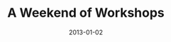 ---
subheader: ''
description: "<p><span>A night of one-acts featuring:</span></p><p><strong>Barely\
  \ There</strong><br/><span>a devised musical theater piece directed by\_</span>Dani<span>\_\
  </span>Wieder</p><p><strong>Trying to Find Chinatown</strong><br/>\n\tby <strong>David\
  \ Henry Hwang</strong><br/>\n\tdirected by <strong>Martin So</strong></p><p><strong>Eh\
  \ Joe\_</strong><br/>\n\tby <strong>Samuel Beckett</strong><br/>\n\tdirected by\
  \ <strong>Joshua Harris</strong></p><p><strong>Smitten\_</strong><br/><span>by <strong>Anna\_\
  </strong></span><strong>Stillaman<span>\_and Mark Matthews</span></strong><br/><span>directed\
  \ by <strong>M.C. Steffen</strong></span><br/>\n\t\_</p><p><strong><em>Barely There</em></strong></p><p><strong>Rebecca\
  \ Abrams</strong> (Lili St. Cyr) is a second-year planning to major in Public Policy\
  \ and minor in TAPS.\_ This is her UT debut.\_ She is so excited to be a part of\
  \ this show.</p><p><strong>Isabella Kratzer</strong> (April March) is a second-year\
  \ in the College, majoring in Biology and Music. This is her UT debut.</p><p><strong>Eloise\
  \ Hyman</strong> (Candy Cotton) is a first-year and this is her UT debut!</p><p><strong>Kathryn\
  \ Vandervalk</strong> (Tempest Storm) is a second-year English major in the College.\
  \ She appeared as The Flower Seller in <em>First Love</em>, a part of last quarter's\
  \ Weekend of Workshops. She has also written and acted in Theater[24].</p><p><strong>Sarah\
  \ Lo</strong> (Rose la Rose) is a third-year in the College majoring in East Asian\
  \ Languages and Literature. This is her UT debut.</p><p><strong>Alexa Dike</strong>\
  \ (Sequin) is a first-year in the College and a prospective International Relations\
  \ major. This is her first UT show.</p><p><strong>Dani Wieder</strong> (Director,\
  \ White Fury and her Twin 44's) is a second-year in the College. Though this is\
  \ her first time directing for UT, she has been the dramaturg and has acted in previous\
  \ UT shows. This is her fifth UT credit.</p><p><strong>Alexandra Garfinkle</strong>\
  \ (Stage Manager, Alexandra the Great '48) is a third-year English and Russian Studies\
  \ major. She has several UT productions to her credit as a stage-manager and is\
  \ looking forward to more!</p><p><strong>Daniel Muratore</strong> (Music Director,\
  \ Evangeline the Oyster Girl) is a second-year in the College and has previously\
  \ played a variety of roles in various musical theater and opera productions. This\
  \ is his first production as music director.</p><p><strong>Ty Easley</strong> (Pianist)\
  \ is a second-year Math and Physics major in the College. He appeared briefly in\
  \ Spring 2013's New Work Week, but has spent most of his stage time as Pedrolino\
  \ in UChicago's only Commedia dell'Arte Troupe, Attori Senza Paura.<br/>\n\t\_</p><p><strong><em>Trying\
  \ to Find Chinatown</em></strong></p><p><strong>Jace Herrmann</strong> (Benjamin)\
  \ is a fourth-year Economics major in the College. This is his first foray into\
  \ acting since high school.</p><p><strong>Roderick Luke \"Derek\" Chan</strong>\
  \ (Ronnie) is a first-year prospective Theater and Performance Studies major. This\
  \ is his first appearance in any role while at UChicago.</p><p><strong>Martin So</strong>\
  \ (Director) is a fourth-year TAPS and Economics major. He has appeared in Theater[24],\
  \ <em>Volpone </em>(Corbaccio/Sir Politics), <em>University of Laughs</em> (Chorus),\
  \ and <em>reWILDing Genius</em> (Grandmaster), a collaboration between UT/TAPS and\
  \ The New Colony. <em>Trying to Find Chinatown</em> is his directorial debut. Outside\
  \ of theatre, he is a member of Chicago Men's A Cappella.</p><p><strong>Annie Wu</strong>\
  \ (Stage Manager) is a third-year Comparative Human Development major in the College.\
  \ She's been in a variety of UT productions which are assistant costume design for\
  \ <em>The Merchant of Venice</em>, and as an aerialist, dancer, and occasional acrobat\
  \ for Le Vorris and Vox.</p><p><strong><em>Eh Joe</em></strong></p> <p><strong>Max\
  \ Asaf</strong> (Joe) is a second-year double major in Cinema and Media Studies\
  \ &amp; Political Science in the College. He has not previously appeared in any\
  \ UT productions, but is in two this quarter.</p><p><strong>Dani Wieder</strong>\
  \ (Woman's Voice) is a second year in the College. In addition to being a member\
  \ of the UT Committee and Dean's Men Board, she has acted, directed, and dramaturged\
  \ for UT. In fact, she directed the first workshop of the evening. This is her fifth\
  \ UT credit.</p><p><strong>Joshua Harris</strong> (Director) is a second-year in\
  \ the College majoring in English and TAPS. Probably. He has appeared as Feldzig\
  \ in <em>The Drowsy Chaperone</em> and Captain Hammer in CES's <em>Dr. Horrible's\
  \ Sing Along Blog</em>. He has also done sound work for a number of other shows:\
  \ <em>The Real Thing</em>, <em>Principia Circusatica</em>, and <em>As You Like It</em>.\
  \ This is his UT directing debut.</p><p><strong>David Goodman-Edberg</strong> (Stage\
  \ Manager) is a second-year TAPS major in the College. This is his first time stage\
  \ managing, though he has lit a number of shows with UT, CES, and various dance\
  \ groups on campus. He is also the lighting designer for the upcoming UT production\
  \ of <em>The Hamletmachine.</em></p><p><strong><em>Smitten</em></strong></p> <p><strong>James\
  \ Brooks</strong> (Peter) is a fourth-year English and TAPS major in the College.\
  \ He has previously acted in <em>The Doctor in the Tempest</em> (The Doctor/Prospero)\
  \ and The Gribsby Scene from <em>The Importance of Being Earnest</em> (Gribsby)\
  \ with University Theater, as well as in <em>Tiresias</em> (Tiresias) and <em>Beowulf</em>\
  \ (Hrothgar) with the Classical Entertainment Society.</p><p><strong>Max Asaf</strong>\
  \ (Gary) is a second-year double major in Cinema and Media Studies &amp; Political\
  \ Science in the College.\_ He has not previously appeared in any UT productions,\
  \ but is in two this quarter.</p> <p><strong>M.C. Steffen</strong> (Director) is\
  \ a third-year TAPS major in the College. His UT appearances include <em>The House\
  \ of Yes </em>(Anthony), directed by Audrey Francis, and <em>reWILDing Genius</em>\
  \ (Adam), devised and produced in collaboration with The New Colony. He is currently\
  \ devising <em>The (Colm) O'Reilly Factor</em>, a series of plays originally produced\
  \ by Theater Oobleck to be staged over the course of this upcoming year. The first\
  \ part, a production of <em>An Apology for the Course and Outcome of Certain Events\
  \ Delivered by Doctor John Faustus on This His Final Evening</em>, will go up finals\
  \ week of this quarter\u2014M.C. will co-direct and play the title role.</p><p><strong>Alex\
  \ Obasuyi</strong> (Stage Manager) is a second-year and a Cinema Studies major and\
  \ Creative Writing minor. Previously, Alex stage managed for the production <em>Being\
  \ Earnest</em> last spring.</p><p><strong>Production Staff</strong></p> <p><strong>Kathleen\
  \ Cawley </strong>(Production Manager) is a fourth year English and TAPS major in\
  \ the College. This is her first time as PM and sends all her love to the lovely\
  \ Workshops team.</p>"
slug: fall-weekend-workshops
title: A Weekend of Workshops
layout: show-info
quarter: fall
year: 2013
season: 2013-2014 Shows
date: 2013-01-02

---